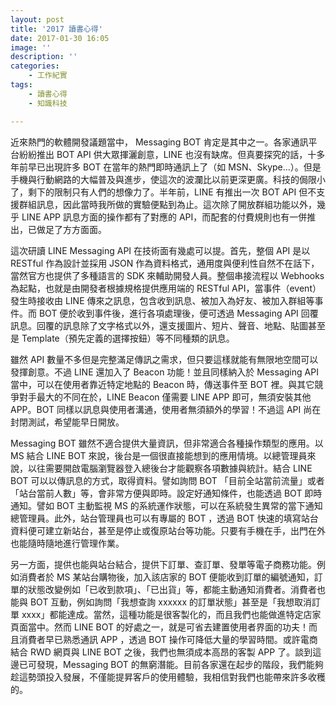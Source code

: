 ```yaml
---
layout: post
title: '2017 讀書心得'
date: 2017-01-30 16:05
image: ''
description: ''
categories:
    - 工作紀實
tags:
    - 讀書心得
    - 知識科技

---
```

近來熱門的軟體開發議題當中， Messaging BOT 肯定是其中之一。各家通訊平台紛紛推出 BOT API 供大眾揮灑創意，LINE 也沒有缺席。但真要探究的話，十多年前早已出現許多 BOT 在當年的熱門即時通訊上了（如 MSN、Skype...）。但是手機與行動網路的大幅普及與進步，使這次的波瀾比以前更深更廣。科技的侷限小了，剩下的限制只有人們的想像力了。半年前，LINE 有推出一次 BOT API 但不支援群組訊息，因此當時我所做的實驗便點到為止。這次除了開放群組功能以外，幾乎 LINE APP 訊息方面的操作都有了對應的 API，而配套的付費規則也有一併推出，已做足了方方面面。

這次研讀 LINE Messaging API 在技術面有幾處可以提。首先，整個 API 是以 RESTful 作為設計並採用 JSON 作為資料格式，通用度與便利性自然不在話下，當然官方也提供了多種語言的 SDK 來輔助開發人員。整個串接流程以 Webhooks 為起點，也就是由開發者根據規格提供應用端的 RESTful API，當事件（event）發生時接收由 LINE 傳來之訊息，包含收到訊息、被加入為好友、被加入群組等事件。而 BOT 便於收到事件後，進行各項處理後，便可透過 Messaging API 回覆訊息。回覆的訊息除了文字格式以外，還支援圖片、短片、聲音、地點、貼圖甚至是 Template（預先定義的選擇按鈕）等不同種類的訊息。

雖然 API 數量不多但是完整滿足傳訊之需求，但只要這樣就能有無限地空間可以發揮創意。不過 LINE 還加入了 Beacon 功能！並且同樣納入於 Messaging API 當中，可以在使用者靠近特定地點的 Beacon 時，傳送事件至 BOT 裡。與其它競爭對手最大的不同在於，LINE Beacon 僅需要 LINE APP 即可，無須安裝其他 APP。BOT 同樣以訊息與使用者溝通，使用者無須額外的學習！不過這 API 尚在封閉測試，希望能早日開放。

Messaging BOT 雖然不適合提供大量資訊，但非常適合各種操作類型的應用。以 MS 結合 LINE BOT 來說，後台是一個很直接能想到的應用情境。以總管理員來說，以往需要開啟電腦瀏覽器登入總後台才能觀察各項數據與統計。結合 LINE BOT 可以以傳訊息的方式，取得資料。譬如詢問 BOT 「目前全站當前流量」或者「站台當前人數」等，會非常方便與即時。設定好通知條件，也能透過 BOT 即時通知。譬如 BOT 主動監視 MS 的系統運作狀態，可以在系統發生異常的當下通知總管理員。此外，站台管理員也可以有專屬的 BOT ，透過 BOT 快速的填寫站台資料便可建立新站台，甚至是停止或復原站台等功能。只要有手機在手，出門在外也能隨時隨地進行管理作業。

另一方面，提供也能與站台結合，提供下訂單、查訂單、發單等電子商務功能。例如消費者於 MS 某站台購物後，加入該店家的 BOT 便能收到訂單的編號通知，訂單的狀態改變例如「已收到款項」、「已出貨」等，都能主動通知消費者。消費者也能與 BOT 互動，例如詢問「我想查詢 xxxxxx 的訂單狀態」甚至是「我想取消訂單 xxxx」都能達成。當然，這種功能是很客製化的，而且我們也能做進特定店家頁面當中。然而 LINE BOT 的好處之一，就是可省去建置使用者界面的功夫！而且消費者早已熟悉通訊 APP ，透過 BOT 操作可降低大量的學習時間。或許電商結合 RWD 網頁與 LINE BOT 之後，我們也無須成本高昂的客製 APP 了。談到這邊已可發現，Messaging BOT 的無窮潛能。目前各家還在起步的階段，我們能夠趁這勢頭投入發展，不僅能提昇客戶的使用體驗，我相信對我們也能帶來許多收穫的。
